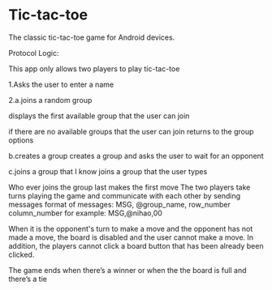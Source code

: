 # Tic-tac-toe

The classic tic-tac-toe game for Android devices. 

Protocol Logic: 

This app only allows two players to play tic-tac-toe

1.Asks the user to enter a name

2.a.joins a random group

displays the first available group that the user can join

if there are no available groups that the user can join
returns to the group options

b.creates a group
creates a group and asks the user to wait for an opponent

c.joins a group that I know
joins a group that the user types

Who ever joins the group last makes the first move
The two players take turns playing the game and communicate with each other by sending messages
format of messages: MSG, @group_name, row_number column_number
for example: MSG,@nihao,00

When it is the opponent's turn to make a move and the opponent has not made a move,
the board is disabled and the user cannot make a move.
In addition, the players cannot click a board button that has been already been clicked.

The game ends when there’s a winner or when the the board is full and there’s a tie

